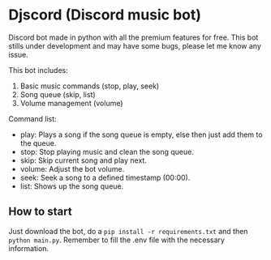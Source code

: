 # Djscord (Discord music bot)
Discord bot made in python with all the premium features for free. This bot stills under development and may have some bugs, please let me know any issue.

This bot includes:

 1. Basic music commands (stop, play, seek)
 2. Song queue (skip, list)
 3. Volume management (volume)

Command list:

 - play: Plays a song if the song queue is empty, else then just add them to the queue.
 - stop: Stop playing music and clean the song queue.
 - skip: Skip current song and play next.
 - volume: Adjust the bot volume.
 - seek: Seek a song to  a defined timestamp (00:00).
 - list: Shows up the song queue.

## How to start

Just download the bot, do a ```pip install -r requirements.txt``` and then ```python main.py```. Remember to fill the .env file with the necessary information.